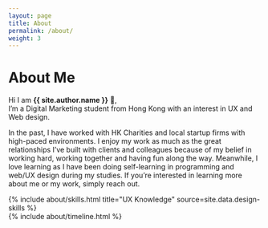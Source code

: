 ```yaml
---
layout: page
title: About
permalink: /about/
weight: 3
---
```


# **About Me**

Hi I am **{{ site.author.name }}** :wave:,<br>
I’m a Digital Marketing student from Hong Kong with an interest in UX and Web design.

In the past, I have worked with HK Charities and local startup firms with high-paced environments. I enjoy my work as much as the great relationships I’ve built with clients and colleagues because of my belief in working hard, working together and having fun along the way. Meanwhile, I love learning as I have been doing self-learning in programming and web/UX design during my studies. If you’re interested in learning more about me or my work, simply reach out.

<div class="row">
{% include about/skills.html title="UX Knowledge" source=site.data.design-skills %}
</div>

<div class="row">
{% include about/timeline.html %}
</div>
